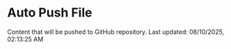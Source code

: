 # Auto Push File

Content that will be pushed to GitHub repository.
Last updated: 08/10/2025, 02:13:25 AM